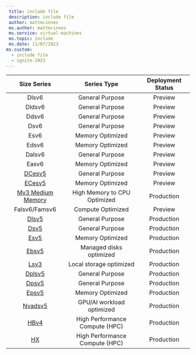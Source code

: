 ```yaml
---
 title: include file
 description: include file
 author: mattmcinnes
 ms.author: mattmcinnes
 ms.service: virtual-machines
 ms.topic: include
 ms.date: 11/07/2023
ms.custom:
  - include file
  - ignite-2023
---
```


| Size Series | Series Type | Deployment Status |
|:-:|:-:|:-:|
| Dlsv6                                                          | General Purpose              | Preview    |
| Dldsv6                                                         | General Purpose              | Preview    |
| Ddsv6                                                          | General Purpose              | Preview    |
| Dsv6                                                           | General Purpose              | Preview    |
| Esv6                                                           | Memory Optimized             | Preview    |
| Edsv6                                                          | Memory Optimized             | Preview    |
| Dalsv6                                                         | General Purpose              | Preview        |
| Easv6                                                          | Memory Optimized             | Preview        |
| [DCesv5](../../virtual-machines/dcesv5-dcedsv5-series.md)                                                         | General Purpose                | Preview        |
| [ECesv5](../../virtual-machines/ecesv5-ecedsv5-series.md)                                                          | Memory Optimized               | Preview        |
| [Mv3 Medium Memory](../../virtual-machines/msv3-mdsv3-medium-series.md)| High Memory to CPU Optimized | Production  |
| Falsv6/Famsv6                                                  | Compute Optimized              | Preview    |
| [Dlsv5](../../virtual-machines/dlsv5-dldsv5-series.md)         | General Purpose                | Production |
| [Dsv5](../../virtual-machines/dv5-dsv5-series.md)              | General Purpose                | Production |
| [Esv5](../../virtual-machines/ev5-esv5-series.md)              | Memory Optimized               | Production |
| [Ebsv5](../../virtual-machines/ebdsv5-ebsv5-series.md)         | Managed disks optimized        | Production |
| [Lsv3](../../virtual-machines/lsv3-series.md)                  | Local storage optimized        | Production |
| [Dplsv5](../../virtual-machines/dplsv5-dpldsv5-series.md)      | General Purpose                | Production |
| [Dpsv5](../../virtual-machines/dpsv5-dpdsv5-series.md)         | General Purpose                | Production |
| [Epsv5](../../virtual-machines/epsv5-epdsv5-series.md)         | Memory Optimized               | Production |
| [Nvadsv5](../../virtual-machines/nva10v5-series.md)            | GPU/AI workload optimized      | Production |
| [HBv4](../../virtual-machines/hbv4-series.md)                  | High Performance Compute (HPC) | Production |
| [HX](../../virtual-machines/hx-series.md)                      | High Performance Compute (HPC) | Production |
